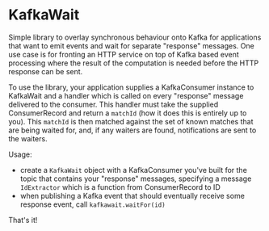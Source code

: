 # KafkaWait

Simple library to overlay synchronous behaviour onto Kafka for applications that want to emit events and wait for separate "response" messages. One use case is for fronting an HTTP service on top of Kafka based event processing where the result of the computation is needed before the HTTP response can be sent.

To use the library, your application supplies a KafkaConsumer instance to KafkaWait and a handler which is called on every "response" message delivered to the consumer. This handler must take the supplied ConsumerRecord and return a `matchId` (how it does this is entirely up to you). This `matchId` is then matched against the set of known matches that are being waited for, and, if any waiters are found, notifications are sent to the waiters.  

Usage:

* create a `KafkaWait` object with a KafkaConsumer you've built for the topic that contains your "response" messages, specifying a message `IdExtractor` which is a function from ConsumerRecord to ID    
* when publishing a Kafka event that should eventually receive some response event, call `kafkawait.waitFor(id)`
 
That's it!
